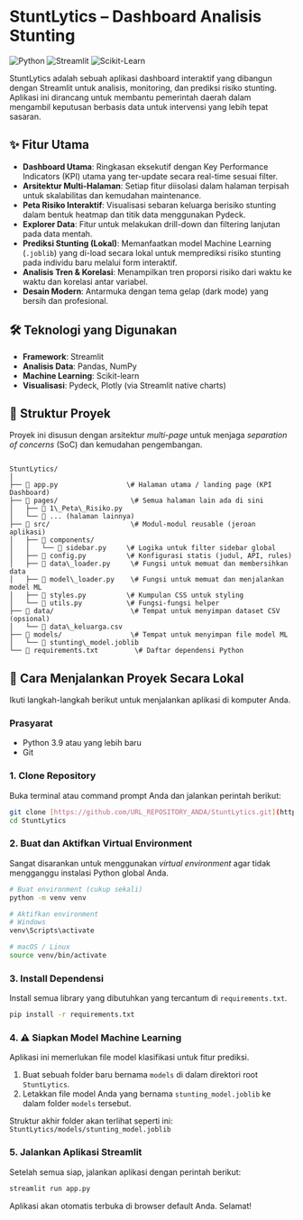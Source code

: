 # StuntLytics – Dashboard Analisis Stunting

![Python](https://img.shields.io/badge/Python-3.9%2B-blue.svg)
![Streamlit](https://img.shields.io/badge/Streamlit-1.30%2B-FF4B4B.svg)
![Scikit-Learn](https://img.shields.io/badge/scikit--learn-1.7.2-F7931E.svg)


StuntLytics adalah sebuah aplikasi dashboard interaktif yang dibangun dengan Streamlit untuk analisis, monitoring, dan prediksi risiko stunting. Aplikasi ini dirancang untuk membantu pemerintah daerah dalam mengambil keputusan berbasis data untuk intervensi yang lebih tepat sasaran.



## ✨ Fitur Utama

-   **Dashboard Utama**: Ringkasan eksekutif dengan Key Performance Indicators (KPI) utama yang ter-update secara real-time sesuai filter.
-   **Arsitektur Multi-Halaman**: Setiap fitur diisolasi dalam halaman terpisah untuk skalabilitas dan kemudahan maintenance.
-   **Peta Risiko Interaktif**: Visualisasi sebaran keluarga berisiko stunting dalam bentuk heatmap dan titik data menggunakan Pydeck.
-   **Explorer Data**: Fitur untuk melakukan drill-down dan filtering lanjutan pada data mentah.
-   **Prediksi Stunting (Lokal)**: Memanfaatkan model Machine Learning (`.joblib`) yang di-load secara lokal untuk memprediksi risiko stunting pada individu baru melalui form interaktif.
-   **Analisis Tren & Korelasi**: Menampilkan tren proporsi risiko dari waktu ke waktu dan korelasi antar variabel.
-   **Desain Modern**: Antarmuka dengan tema gelap (dark mode) yang bersih dan profesional.

## 🛠️ Teknologi yang Digunakan

-   **Framework**: Streamlit
-   **Analisis Data**: Pandas, NumPy
-   **Machine Learning**: Scikit-learn
-   **Visualisasi**: Pydeck, Plotly (via Streamlit native charts)

## 📂 Struktur Proyek

Proyek ini disusun dengan arsitektur *multi-page* untuk menjaga *separation of concerns* (SoC) dan kemudahan pengembangan.

```

StuntLytics/
│
├── 📄 app.py                 \# Halaman utama / landing page (KPI Dashboard)
├── 📂 pages/                  \# Semua halaman lain ada di sini
│   ├── 📄 1\_Peta\_Risiko.py
│   └── 📄 ... (halaman lainnya)
├── 📂 src/                    \# Modul-modul reusable (jeroan aplikasi)
│   ├── 📂 components/
│   │   └── 📄 sidebar.py     \# Logika untuk filter sidebar global
│   ├── 📄 config.py          \# Konfigurasi statis (judul, API, rules)
│   ├── 📄 data\_loader.py     \# Fungsi untuk memuat dan membersihkan data
│   ├── 📄 model\_loader.py    \# Fungsi untuk memuat dan menjalankan model ML
│   ├── 📄 styles.py          \# Kumpulan CSS untuk styling
│   └── 📄 utils.py           \# Fungsi-fungsi helper
├── 📂 data/                   \# Tempat untuk menyimpan dataset CSV (opsional)
│   └── 📄 data\_keluarga.csv
├── 📂 models/                 \# Tempat untuk menyimpan file model ML
│   └── 📄 stunting\_model.joblib
└── 📄 requirements.txt         \# Daftar dependensi Python

````

## 🚀 Cara Menjalankan Proyek Secara Lokal

Ikuti langkah-langkah berikut untuk menjalankan aplikasi di komputer Anda.

### Prasyarat

-   Python 3.9 atau yang lebih baru
-   Git

### 1. Clone Repository

Buka terminal atau command prompt Anda dan jalankan perintah berikut:

```bash
git clone [https://github.com/URL_REPOSITORY_ANDA/StuntLytics.git](https://github.com/URL_REPOSITORY_ANDA/StuntLytics.git)
cd StuntLytics
````

### 2\. Buat dan Aktifkan Virtual Environment

Sangat disarankan untuk menggunakan *virtual environment* agar tidak mengganggu instalasi Python global Anda.

```bash
# Buat environment (cukup sekali)
python -m venv venv

# Aktifkan environment
# Windows
venv\Scripts\activate

# macOS / Linux
source venv/bin/activate
```

### 3\. Install Dependensi

Install semua library yang dibutuhkan yang tercantum di `requirements.txt`.

```bash
pip install -r requirements.txt
```

### 4\. ⚠️ Siapkan Model Machine Learning

Aplikasi ini memerlukan file model klasifikasi untuk fitur prediksi.

1.  Buat sebuah folder baru bernama `models` di dalam direktori root `StuntLytics`.
2.  Letakkan file model Anda yang bernama `stunting_model.joblib` ke dalam folder `models` tersebut.

Struktur akhir folder akan terlihat seperti ini:
`StuntLytics/models/stunting_model.joblib`

### 5\. Jalankan Aplikasi Streamlit

Setelah semua siap, jalankan aplikasi dengan perintah berikut:

```bash
streamlit run app.py
```

Aplikasi akan otomatis terbuka di browser default Anda. Selamat\!
